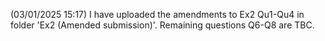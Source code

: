 (03/01/2025 15:17) I have uploaded the amendments to Ex2 Qu1-Qu4 in folder 'Ex2 (Amended submission)'. Remaining questions Q6-Q8 are TBC. 

